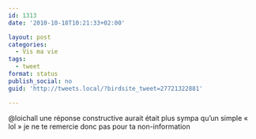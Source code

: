 ```yaml
---
id: 1313
date: '2010-10-18T10:21:33+02:00'

layout: post
categories:
  - Vis ma vie
tags:
  - tweet
format: status
publish_social: no
guid: 'http://tweets.local/?birdsite_tweet=27721322881'

---
```


@loichall une réponse constructive aurait était plus sympa qu’un simple « lol » je ne te remercie donc pas pour ta non-information